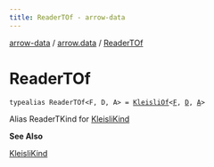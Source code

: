 ```yaml
---
title: ReaderTOf - arrow-data
---
```


[arrow-data](../index.html) / [arrow.data](index.html) / [ReaderTOf](./-reader-t-of.html)

# ReaderTOf

`typealias ReaderTOf<F, D, A> = `[`KleisliOf`](-kleisli-of.html)`<`[`F`](-reader-t-of.html#F)`, `[`D`](-reader-t-of.html#D)`, `[`A`](-reader-t-of.html#A)`>`

Alias ReaderTKind for [KleisliKind](#)

**See Also**

[KleisliKind](#)

